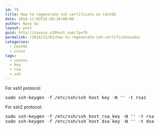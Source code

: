 ```yaml
---
id: 79
title: How to regenerate ssh certificate on CentOS
date: 2016-11-03T22:50:34+00:00
author: Navy Su
layout: post
guid: http://navysu.x10host.com/?p=79
permalink: /2016/11/03/how-to-regenerate-ssh-certificatesudo/
categories:
  - CentOS
  - Linux
tags:
  - centos
  - key
  - rsa
  - ssh
---
```

For ssh1 protocol:

<pre class="prettyprint">sudo ssh-keygen -f /etc/ssh/ssh_host_key -N '' -t rsa1</pre>

For ssh2 protocol:

<pre class="prettyprint">sudo ssh-keygen -f /etc/ssh/ssh_host_rsa_key -N '' -t rsa
sudo ssh-keygen -f /etc/ssh/ssh_host_dsa_key -N '' -t dsa</pre>